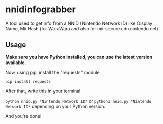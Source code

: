 # nnidinfograbber
A tool used to get info from a NNID (Nintendo Network ID) like Display Name, Mii Hash (for WaraWara and also for mii-secure.cdn.nintendo.net)

## Usage
**Make sure you have Python installed, you can use the latest version available.**

Now, using pip, install the "requests" module

`pip install requests`

After that, write this in your terminal

`python nnid.py *Nintendo Network ID*` or `python3 nnid.py *Nintendo Network ID*` depending on your Python version.

And you're done!
